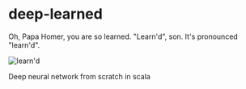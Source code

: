 # deep-learned

Oh, Papa Homer, you are so learned. 
"Learn'd", son. It's pronounced "learn'd".

![learn'd](https://pbs.twimg.com/media/BOkpfHeCQAQ2VKN.jpg)

Deep neural network from scratch in scala


